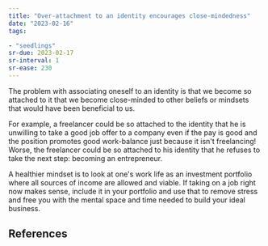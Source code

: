 ```yaml
---
title: "Over-attachment to an identity encourages close-mindedness"
date: "2023-02-16"
tags:

- "seedlings"
sr-due: 2023-02-17
sr-interval: 1
sr-ease: 230
---
```


The problem with associating oneself to an identity is that we become so attached to it that we become close-minded to other beliefs or mindsets that would have been beneficial to us.

For example, a freelancer could be so attached to the identity that he is unwilling to take a good job offer to a company even if the pay is good and the position promotes good work-balance just because it isn't freelancing! Worse, the freelancer could be so attached to his identity that he refuses to take the next step: becoming an entrepreneur.

A healthier mindset is to look at one's work life as an investment portfolio where all sources of income are allowed and viable. If taking on a job right now makes sense, include it in your portfolio and use that to remove stress and free you with the mental space and time needed to build your ideal business.

## References